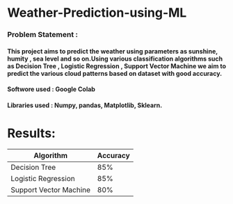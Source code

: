 # Weather-Prediction-using-ML

### Problem Statement : 
#### This project aims to predict the weather using parameters as sunshine, humity , sea level and so on.Using various classification algorithms such as Decision Tree , Logistic Regression , Support Vector Machine we aim to predict the various cloud patterns based on dataset with good accuracy.

#### Softwore used : Google Colab

#### Libraries used : Numpy, pandas, Matplotlib, Sklearn. 

# Results:
| Algorithm               |    Accuracy   |
| -------------           | ------------- |
| Decision Tree           |      85%      |
| Logistic Regression     |      85%      |
| Support Vector Machine  |      80%      |
